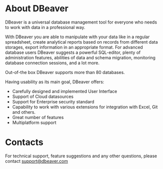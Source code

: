 # About DBeaver

DBeaver is a universal database management tool for everyone who needs to work with data in a professional way. 

With DBeaver you are able to manipulate with your data like in a regular spreadsheet, create analytical reports based on records from different data storages, export information in an appropriate format. For advanced database users DBeaver suggests a powerful SQL-editor, plenty of administration features, abilities of data and schema migration, monitoring database connection sessions, and a lot more.

Out-of-the box DBeaver supports more than 80 databases.

Having usability as its main goal, DBeaver offers:
- Carefully designed and implemented User Interface
- Support of Cloud datasources
- Support for Enterprise security standard
- Capability to work with various extensions for integration with Excel, Git and others.
- Great number of features 
- Multiplatform support


# Contacts

For technical support, feature suggestions and any other questions, please contact support@dbeaver.com